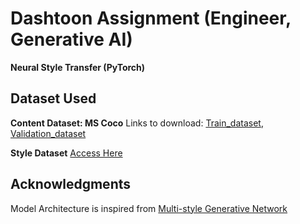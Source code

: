 # Dashtoon Assignment (Engineer, Generative AI)

**Neural Style Transfer (PyTorch)** 

Dataset Used
---------- 
**Content Dataset: MS Coco** 
Links to download: [Train_dataset](http://msvocds.blob.core.windows.net/coco2014/train2014.zip),   [Validation_dataset](http://msvocds.blob.core.windows.net/coco2014/val2014.zip)

**Style Dataset**
[Access Here](/style_dataset)

Acknowledgments
----------
Model Architecture is inspired from [Multi-style Generative Network](https://arxiv.org/pdf/1703.06953.pdf)




